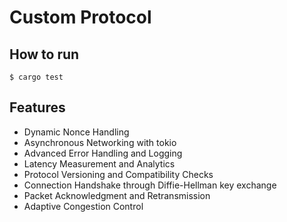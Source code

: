# Custom Protocol
## How to run
```shell
$ cargo test
```
## Features
- Dynamic Nonce Handling
- Asynchronous Networking with tokio
- Advanced Error Handling and Logging
- Latency Measurement and Analytics
- Protocol Versioning and Compatibility Checks
- Connection Handshake through Diffie-Hellman key exchange
- Packet Acknowledgment and Retransmission
- Adaptive Congestion Control
